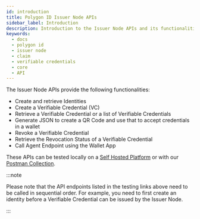 ```yaml
---
id: introduction
title: Polygon ID Issuer Node APIs
sidebar_label: Introduction
description: Introduction to the Issuer Node APIs and its functionalities.
keywords: 
  - docs
  - polygon id
  - issuer node
  - claim
  - verifiable credentials
  - core
  - API
---
```


The Issuer Node APIs provide the following functionalities: 

- Create and retrieve Identities
- Create a Verifiable Credential (VC)
- Retrieve a Verifiable Credential or a list of Verifiable Credentials
- Generate JSON to create a QR Code and use that to accept credentials in a wallet
- Revoke a Verifiable Credential
- Retrieve the Revocation Status of a Verifiable Credential
- Call Agent Endpoint using the Wallet App
 
These APIs can be tested locally on a <a href="https://self-hosted-platform.polygonid.me/#overview" target="_blank">Self Hosted Platform</a> or with our <a href="https://www.postman.com/dark-star-200015/workspace/public/collection/23322631-727c2573-3d62-4d58-9d46-0f479144d75d?action=share&creator=23322631" target="_blank">Postman Collection</a>. 

:::note

Please note that the API endpoints listed in the testing links above need to be called in sequential order. For example, you need to first create an identity before a Verifiable Credential can be issued by the Issuer Node.

:::